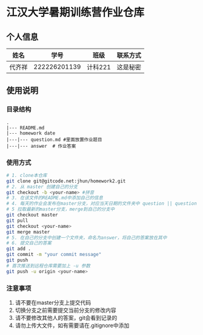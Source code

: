 # 江汉大学暑期训练营作业仓库

## 个人信息
|姓名|学号|班级|联系方式|
|---|---|---|---|
|代齐祥|222226201139|计科221|这是秘密|
## 使用说明
### 目录结构
```
.
|--- README.md
|--- homework date
|---|--- question.md #里面放置作业题目
|---|--- answer  # 作业答案
```
### 使用方式
```bash
# 1. clone本仓库
git clone git@gitcode.net:jhun/homework2.git
# 2. 从 master 创建自己的分支
git checkout -b <your-name> #拼音
# 3. 在该文件的README.md中添加自己的信息
# 4. 每天的作业会发布在master分支，对应当天日期的文件夹中 question || question.md
# 5 拉取最新的master分支，merge到自己的分支中
git checkout master
git pull
git checkout <your-name>
git merge master
# 5. 在自己的分支中创建一个文件夹，命名为answer，将自己的答案放在其中
# 6. 提交自己的答案
git add .
git commit -m "your commit message"
git push  
# 首次推送到远程仓库需要加上 -u 参数 
git push -u origin <your-name>
```

### 注意事项
1. 请不要在master分支上提交代码
2. 切换分支之前需要提交当前分支的修改内容
3. 请不要修改其他人的答案，git会看到记录的
4. 请勿上传大文件，如有需要请在.gitignore中添加

